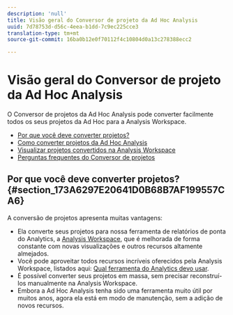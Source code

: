 ```yaml
---
description: 'null'
title: Visão geral do Conversor de projeto da Ad Hoc Analysis
uuid: 7d78753d-d56c-4eea-b1dd-7c9ec225cce3
translation-type: tm+mt
source-git-commit: 16ba0b12e0f70112f4c10804d0a13c278388ecc2

---
```



# Visão geral do Conversor de projeto da Ad Hoc Analysis

O Conversor de projetos da Ad Hoc Analysis pode converter facilmente todos os seus projetos da Ad Hoc para a Analysis Workspace.

* [Por que você deve converter projetos?](/help/analyze/ad-hoc-analysis/c-aha-project-converter/aha2aw-overview.md#section_173A6297E20641D0B68B7AF199557CA6)
* [Como converter projetos da Ad Hoc Analysis](/help/analyze/ad-hoc-analysis/c-aha-project-converter/aha2aw-workflow.md#topic_5A55F73488704C5D8E42CDD04B5984DE)
* [Visualizar projetos convertidos na Analysis Workspace](/help/analyze/ad-hoc-analysis/c-aha-project-converter/view-projects-workspace.md)
* [Perguntas frequentes do Conversor de projetos](/help/analyze/ad-hoc-analysis/c-aha-project-converter/aha2aw-converter-faq.md#topic_8231595303AD403E9322645A63632D57)

## Por que você deve converter projetos? {#section_173A6297E20641D0B68B7AF199557CA6}

A conversão de projetos apresenta muitas vantagens:

* Ela converte seus projetos para nossa ferramenta de relatórios de ponta do Analytics, a [Analysis Workspace](https://marketing.adobe.com/resources/help/pt_BR/analytics/analysis-workspace/), que é melhorada de forma constante com novas visualizações e outros recursos altamente almejados.
* Você pode aproveitar todos recursos incríveis oferecidos pela Analysis Workspace, listados aqui: [Qual ferramenta do Analytics devo usar](https://marketing.adobe.com/resources/help/pt_BR/reference/which_analytics_tool.html).
* É possível converter seus projetos em massa, sem precisar reconstruí-los manualmente na Analysis Workspace.
* Embora a Ad Hoc Analysis tenha sido uma ferramenta muito útil por muitos anos, agora ela está em modo de manutenção, sem a adição de novos recursos.

